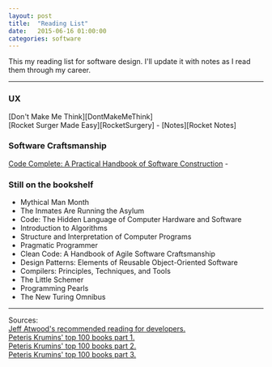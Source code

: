 ```yaml
---
layout: post
title:  "Reading List"
date:   2015-06-16 01:00:00
categories: software  
---
```


This my reading list for software design. I'll update it with notes as I read them through my career. 

<hr>

<h3>UX</h3>
[Don't Make Me Think][DontMakeMeThink] <br>
[Rocket Surger Made Easy][RocketSurgery] - 
[Notes][Rocket Notes]

[Rocket Notes]: /software/2015/03/15/rocket-surgery-notes/

[DontMakeMeThink]: https://www.amazon.com/Dont-Make-Me-Think-Usability/dp/0321344758
[RocketSurgery]: https://www.amazon.com/Rocket-Surgery-Made-Easy-Yourself/dp/0321657292

<h3>Software Craftsmanship</h3>

[Code Complete: A Practical Handbook of Software Construction][CodeComplete] - 

<h3>Still on the bookshelf</h3>
<ul>
	<li>Mythical Man Month</li>
	<li>The Inmates Are Running the Asylum</li>
	<li>Code: The Hidden Language of Computer Hardware and Software</li>
	<li>Introduction to Algorithms</li>
	<li>Structure and Interpretation of Computer Programs</li>
	<li>Pragmatic Programmer</li>
	<li>Clean Code: A Handbook of Agile Software Craftsmanship</li>
	<li>Design Patterns: Elements of Reusable Object-Oriented Software</li>
	<li>Compilers: Principles, Techniques, and Tools</li>
	<li>The Little Schemer</li>
	<li>Programming Pearls</li>
	<li>The New Turing Omnibus</li>
</ul>

<hr>

Sources:<br>
[Jeff Atwood's recommended reading for developers.][Atwood]<br>
[Peteris Krumins' top 100 books part 1.][Krumin1]<br>
[Peteris Krumins' top 100 books part 2.][Krumin2]<br>
[Peteris Krumins' top 100 books part 3.][Krumin3]<br>


[Atwood]:   http://blog.codinghorror.com/recommended-reading-for-developers/
[Krumin1]:  http://www.catonmat.net/blog/top-100-books-part-one/
[Krumin2]:  http://www.catonmat.net/blog/top-100-books-part-two/
[Krumin3]:  http://www.catonmat.net/blog/top-100-books-part-three/
[CodeComplete]:  http://www.amazon.com/Code-Complete-Practical-Handbook-Construction/dp/0735619670/ref=sr_1_1?ie=UTF8&qid=1434511247&sr=8-1&keywords=code+complete